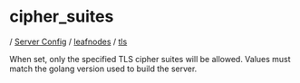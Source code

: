 # cipher_suites

/ [Server Config](../../../README.md) / [leafnodes](../../README.md) / [tls](../README.md) 

When set, only the specified TLS cipher suites will be allowed. Values must match the golang version used to build the server.


